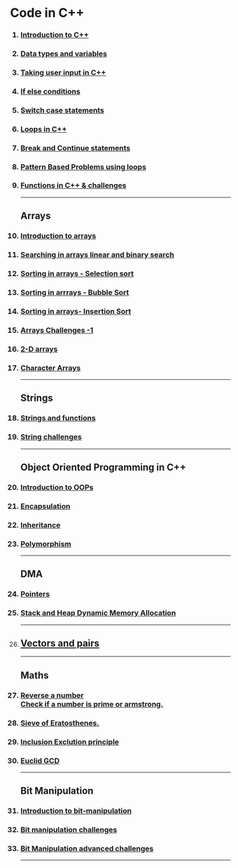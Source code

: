 # Code in C++ 

<ol>

### <li><a href="language-basics/hello_world">Introduction to C++</a>

### <li><a href="language-basics/data_types_and_variables">Data types and variables</a>

### <li><a href="language-basics/taking_input">Taking user input in C++</a>

### <li><a href="language-basics/conditional_if_else">If else conditions</a>

### <li><a href="language-basics/switch_case">Switch case statements</a>

### <li><a href="language-basics/loops_in_cpp">Loops in C++</a>

### <li><a href="language-basics/jumps_in_loops">Break and Continue statements</a>

### <li><a href="language-basics/problem_set01">Pattern Based Problems using loops</a>

### <li><a href="language-basics/functions">Functions in C++ & challenges</a>

<hr>

## Arrays
### <li><a href="arrays">Introduction to arrays </a>
### <li><a href="arrays/searching">Searching in arrays linear and binary search</a>
### <li><a href="arrays/sorting/selectionsort.cpp">Sorting in arrays - Selection sort</a>
### <li><a href="arrays/sorting/bubblesort.cpp">Sorting in arrrays - Bubble Sort</a>
### <li><a href="arrays/sorting/">Sorting in arrays- Insertion Sort</a>
### <li><a href="arrays/problemset1">Arrays Challenges -1</a>
### <li><a href="arrays/2d-arrays">2-D arrays </a>
### <li><a href="arrays/char-arrays">Character Arrays</a>

<hr>

## Strings
### <li><a href="strings">Strings and functions</a>
### <li><a href="strings/problems">String challenges</a>
<hr>

## Object Oriented Programming in C++

### <li><a href="oops">Introduction to OOPs</a>
### <li><a href="oops">Encapsulation</a>
### <li><a href="oops">Inheritance</a>
### <li><a href="oops">Polymorphism</a>

<hr>


## DMA
### <li><a href="pointers">Pointers</a>
### <li><a href="dma">Stack and Heap Dynamic Memory Allocation</a>
<hr>


<li>

## <a href="dynamic-arrays">Vectors and pairs</a>
<hr>


## Maths
### <li><a href="mathematics">Reverse a number<br>Check if a number is prime or armstrong.</a>
### <li><a href="mathematics/sieve.cpp">Sieve of Eratosthenes. </a>
### <li><a href="mathematics/problem12.cpp">Inclusion Exclution principle</a>
### <li><a href="mathematics/gcd.cpp">Euclid GCD</a>

<hr>

## Bit Manipulation
### <li><a href="bit-manipulation">Introduction to bit-manipulation</a>
### <li><a href="bit-manipulation/problemset1">Bit manipulation challenges</a>
### <li><a href="bit-manipulation/problemset2">Bit Manipulation advanced challenges</a>
<hr>




</ol>